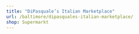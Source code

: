 ```yaml
---
title: "DiPasquale’s Italian Marketplace"
url: /baltimore/dipasquales-italian-marketplace/
shop: Supermarkt
---
```

